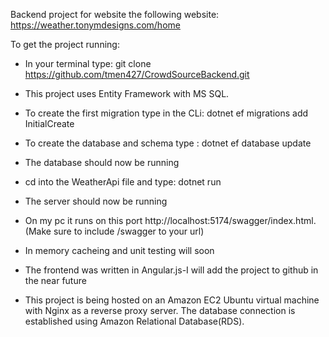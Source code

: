 Backend project for website the following website: https://weather.tonymdesigns.com/home <br>

To get the project running: 
- In your terminal type: git clone https://github.com/tmen427/CrowdSourceBackend.git
- This project uses Entity Framework with MS SQL.
- To create the first migration type in the CLi: dotnet ef migrations add InitialCreate
- To create the database and schema type : dotnet ef database update
- The database should now be running
- cd into the WeatherApi file and type: dotnet run 
- The server should now be running 
- On my pc it runs on this port http://localhost:5174/swagger/index.html. (Make sure to include /swagger to your url) 

- In memory cacheing and unit testing will soon
- The frontend was written in Angular.js-I will add the project to github in the near future

- This project is being hosted on an Amazon EC2 Ubuntu virtual machine with Nginx as a reverse proxy server. The database connection is established using Amazon Relational Database(RDS).  
